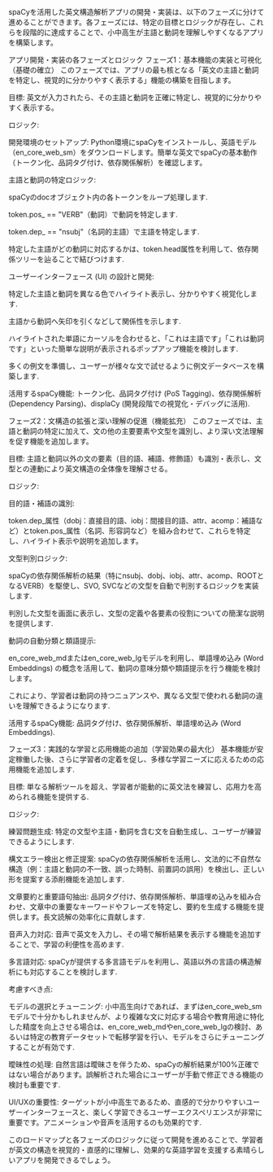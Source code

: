 
spaCyを活用した英文構造解析アプリの開発・実装は、以下のフェーズに分けて進めることができます。各フェーズには、特定の目標とロジックが存在し、これらを段階的に達成することで、小中高生が主語と動詞を理解しやすくなるアプリを構築します。

アプリ開発・実装の各フェーズとロジック
フェーズ1：基本機能の実装と可視化（基礎の確立）
このフェーズでは、アプリの最も核となる「英文の主語と動詞を特定し、視覚的に分かりやすく表示する」機能の構築を目指します。

目標: 英文が入力されたら、その主語と動詞を正確に特定し、視覚的に分かりやすく表示する。

ロジック:

開発環境のセットアップ: Python環境にspaCyをインストールし、英語モデル（en_core_web_sm）をダウンロードします。簡単な英文でspaCyの基本動作（トークン化、品詞タグ付け、依存関係解析）を確認します。

主語と動詞の特定ロジック:

spaCyのdocオブジェクト内の各トークンをループ処理します.

token.pos_ == "VERB"（動詞）で動詞を特定します.

token.dep_ == "nsubj"（名詞的主語）で主語を特定します.

特定した主語がどの動詞に対応するかは、token.head属性を利用して、依存関係ツリーを辿ることで結びつけます.

ユーザーインターフェース (UI) の設計と開発:

特定した主語と動詞を異なる色でハイライト表示し、分かりやすく視覚化します.

主語から動詞へ矢印を引くなどして関係性を示します.

ハイライトされた単語にカーソルを合わせると、「これは主語です」「これは動詞です」といった簡単な説明が表示されるポップアップ機能を検討します.

多くの例文を準備し、ユーザーが様々な文で試せるように例文データベースを構築します.

活用するspaCy機能: トークン化、品詞タグ付け (PoS Tagging)、依存関係解析 (Dependency Parsing)、displaCy (開発段階での視覚化・デバッグに活用).

フェーズ2：文構造の拡張と深い理解の促進（機能拡充）
このフェーズでは、主語と動詞の特定に加えて、文の他の主要要素や文型を識別し、より深い文法理解を促す機能を追加します。

目標: 主語と動詞以外の文の要素（目的語、補語、修飾語）も識別・表示し、文型との連動により英文構造の全体像を理解させる。

ロジック:

目的語・補語の識別:

token.dep_属性（dobj：直接目的語、iobj：間接目的語、attr、acomp：補語など）とtoken.pos_属性（名詞、形容詞など）を組み合わせて、これらを特定し、ハイライト表示や説明を追加します。

文型判別ロジック:

spaCyの依存関係解析の結果（特にnsubj、dobj、iobj、attr、acomp、ROOTとなるVERB）を駆使し、SVO, SVCなどの文型を自動で判別するロジックを実装します.

判別した文型を画面に表示し、文型の定義や各要素の役割についての簡潔な説明を提供します.

動詞の自動分類と類語提示:

en_core_web_mdまたはen_core_web_lgモデルを利用し、単語埋め込み (Word Embeddings) の概念を活用して、動詞の意味分類や類語提示を行う機能を検討します。

これにより、学習者は動詞の持つニュアンスや、異なる文型で使われる動詞の違いを理解できるようになります.

活用するspaCy機能: 品詞タグ付け、依存関係解析、単語埋め込み (Word Embeddings).

フェーズ3：実践的な学習と応用機能の追加（学習効果の最大化）
基本機能が安定稼働した後、さらに学習者の定着を促し、多様な学習ニーズに応えるための応用機能を追加します.

目標: 単なる解析ツールを超え、学習者が能動的に英文法を練習し、応用力を高められる機能を提供する.

ロジック:

練習問題生成: 特定の文型や主語・動詞を含む文を自動生成し、ユーザーが練習できるようにします.

構文エラー検出と修正提案: spaCyの依存関係解析を活用し、文法的に不自然な構造（例：主語と動詞の不一致、誤った時制、前置詞の誤用）を検出し、正しい形を提案する添削機能を追加します.

文章要約と重要語句抽出: 品詞タグ付け、依存関係解析、単語埋め込みを組み合わせ、文章中の重要なキーワードやフレーズを特定し、要約を生成する機能を提供します。長文読解の効率化に貢献します.

音声入力対応: 音声で英文を入力し、その場で解析結果を表示する機能を追加することで、学習の利便性を高めます.

多言語対応: spaCyが提供する多言語モデルを利用し、英語以外の言語の構造解析にも対応することを検討します.

考慮すべき点:

モデルの選択とチューニング: 小中高生向けであれば、まずはen_core_web_smモデルで十分かもしれませんが、より複雑な文に対応する場合や教育用途に特化した精度を向上させる場合は、en_core_web_mdやen_core_web_lgの検討、あるいは特定の教育データセットで転移学習を行い、モデルをさらにチューニングすることが有効です.

曖昧性の処理: 自然言語は曖昧さを伴うため、spaCyの解析結果が100%正確ではない場合があります。誤解析された場合にユーザーが手動で修正できる機能の検討も重要です.

UI/UXの重要性: ターゲットが小中高生であるため、直感的で分かりやすいユーザーインターフェースと、楽しく学習できるユーザーエクスペリエンスが非常に重要です。アニメーションや音声を活用するのも効果的です.

このロードマップと各フェーズのロジックに従って開発を進めることで、学習者が英文の構造を視覚的・直感的に理解し、効果的な英語学習を支援する素晴らしいアプリを開発できるでしょう。